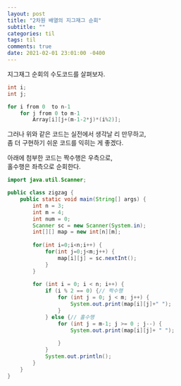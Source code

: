 ```yaml
---
layout: post
title: "2차원 배열의 지그재그 순회"
subtitle: ""
categories: til
tags: til
comments: true
date: 2021-02-01 23:01:00 -0400
---
```


지그재그 순회의 수도코드를 살펴보자.
```cpp
int i;
int j;

for i from 0  to n-1
	for j from 0 to m-1
		Array[i][j+(m-1-2*j)*(i%2)];
```
그러나 위와 같은 코드는 실전에서 생각날 리 만무하고,  
좀 더 구현하기 쉬운 코드를 익히는 게 좋겠다.  

아래에 첨부한 코드는 짝수행은 우측으로,  
홀수행은 좌측으로 순회한다.  


```java
import java.util.Scanner;

public class zigzag {
	public static void main(String[] args) {
		int n = 3;
		int m = 4;
		int num = 0;
		Scanner sc = new Scanner(System.in);
		int[][] map = new int[n][m];
		
		for(int i=0;i<n;i++) {
			for(int j=0;j<m;j++) {
				map[i][j] = sc.nextInt();
			}
		}
		
		for (int i = 0; i < n; i++) {
			if (i % 2 == 0) {// 짝수행
				for (int j = 0; j < m; j++) {
					System.out.print(map[i][j]+" ");
				}
			} else {// 홀수행
				for (int j = m-1; j >= 0 ; j--) {
					System.out.print(map[i][j]+ " ");
					
				}
			}
			System.out.println();
		}
	}
}
```
